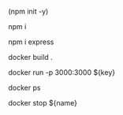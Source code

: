 (npm init -y)

npm i

npm i express

docker build .

docker run -p 3000:3000 ${key}

docker ps

docker stop ${name}

